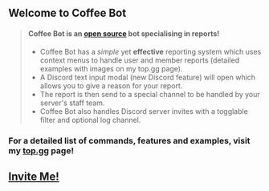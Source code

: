 ## Welcome to Coffee Bot

> #### Coffee Bot is an [open source](https://github.com/Co0kei/Coffee-Bot) bot specialising in reports!
>
> - Coffee Bot has a *simple* yet **effective** reporting system which uses context menus to handle user and member reports (detailed examples with images on my top.gg page).
> - A Discord text input modal (new Discord feature) will open which allows you to give a reason for your report.
> - The report is then send to a special channel to be handled by your server's staff team.
> - Coffee Bot also handles Discord server invites with a togglable filter and optional log channel.

### **For a detailed list of commands, features and examples, visit my [top.gg](https://top.gg/bot/950765718209720360) page!**

## [Invite Me!](https://discord.com/oauth2/authorize?client_id=950765718209720360&permissions=8&scope=bot%20applications.commands)
